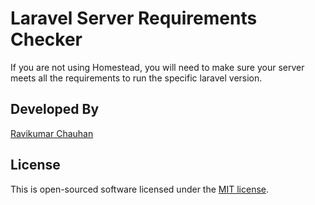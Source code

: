 # Laravel Server Requirements Checker
If you are not using Homestead, you will need to make sure your server meets all the requirements to run the specific laravel version.

## Developed By
[Ravikumar Chauhan](https://twitter.com/rkchauhan01)

## License
This is open-sourced software licensed under the [MIT license](https://opensource.org/licenses/MIT).

